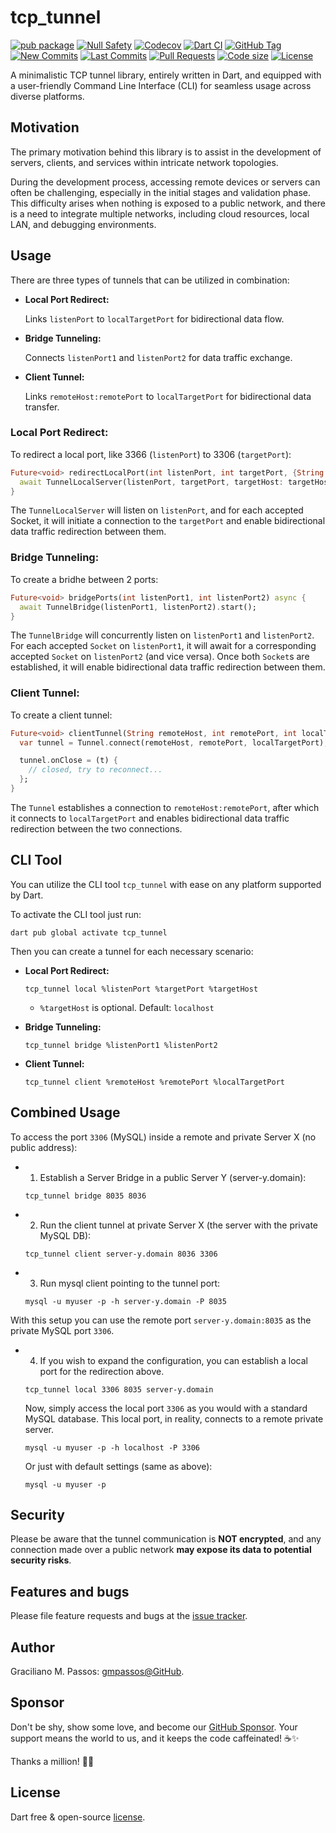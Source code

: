 # tcp_tunnel

[![pub package](https://img.shields.io/pub/v/tcp_tunnel.svg?logo=dart&logoColor=00b9fc)](https://pub.dartlang.org/packages/tcp_tunnel)
[![Null Safety](https://img.shields.io/badge/null-safety-brightgreen)](https://dart.dev/null-safety)
[![Codecov](https://img.shields.io/codecov/c/github/gmpassos/tcp_tunnel)](https://app.codecov.io/gh/gmpassos/tcp_tunnel)
[![Dart CI](https://github.com/gmpassos/tcp_tunnel/actions/workflows/dart.yml/badge.svg?branch=master)](https://github.com/gmpassos/tcp_tunnel/actions/workflows/dart.yml)
[![GitHub Tag](https://img.shields.io/github/v/tag/gmpassos/tcp_tunnel?logo=git&logoColor=white)](https://github.com/gmpassos/tcp_tunnel/releases)
[![New Commits](https://img.shields.io/github/commits-since/gmpassos/tcp_tunnel/latest?logo=git&logoColor=white)](https://github.com/gmpassos/tcp_tunnel/network)
[![Last Commits](https://img.shields.io/github/last-commit/gmpassos/tcp_tunnel?logo=git&logoColor=white)](https://github.com/gmpassos/tcp_tunnel/commits/master)
[![Pull Requests](https://img.shields.io/github/issues-pr/gmpassos/tcp_tunnel?logo=github&logoColor=white)](https://github.com/gmpassos/tcp_tunnel/pulls)
[![Code size](https://img.shields.io/github/languages/code-size/gmpassos/tcp_tunnel?logo=github&logoColor=white)](https://github.com/gmpassos/tcp_tunnel)
[![License](https://img.shields.io/github/license/gmpassos/tcp_tunnel?logo=open-source-initiative&logoColor=green)](https://github.com/gmpassos/tcp_tunnel/blob/master/LICENSE)

A minimalistic TCP tunnel library, entirely written in Dart,
and equipped with a user-friendly Command Line Interface (CLI)
for seamless usage across diverse platforms.

## Motivation

The primary motivation behind this library is to assist in the development of
servers, clients, and services within intricate network topologies.

During the development process, accessing remote devices or servers can often
be challenging, especially in the initial stages and validation phase.
This difficulty arises when nothing is exposed to a public network,
and there is a need to integrate multiple networks, including cloud resources,
local LAN, and debugging environments.

## Usage

There are three types of tunnels that can be utilized in combination:

- **Local Port Redirect:**

  Links `listenPort` to `localTargetPort` for bidirectional data flow.


- **Bridge Tunneling:**

  Connects `listenPort1` and `listenPort2` for data traffic exchange.


- **Client Tunnel:**

  Links `remoteHost:remotePort` to `localTargetPort` for bidirectional data transfer.


### Local Port Redirect:

To redirect a local port, like 3366 (`listenPort`) to 3306 (`targetPort`):

```dart
Future<void> redirectLocalPort(int listenPort, int targetPort, {String targetHost = 'localhost'}) async {
  await TunnelLocalServer(listenPort, targetPort, targetHost: targetHost).start();
}
```
The `TunnelLocalServer` will listen on `listenPort`, and for each accepted Socket,
it will initiate a connection to the `targetPort` and 
enable bidirectional data traffic redirection between them.

### Bridge Tunneling:

To create a bridhe between 2 ports:

```dart
Future<void> bridgePorts(int listenPort1, int listenPort2) async {
  await TunnelBridge(listenPort1, listenPort2).start();
}
```

The `TunnelBridge` will concurrently listen on `listenPort1` and `listenPort2`.
For each accepted `Socket` on `listenPort1`, it will await for a corresponding
accepted `Socket` on `listenPort2` (and vice versa). Once both `Socket`s are established,
it will enable bidirectional data traffic redirection between them.

### Client Tunnel:

To create a client tunnel:

```dart
Future<void> clientTunnel(String remoteHost, int remotePort, int localTargetPort) async {
  var tunnel = Tunnel.connect(remoteHost, remotePort, localTargetPort);

  tunnel.onClose = (t) {
    // closed, try to reconnect...
  };
}
```

The `Tunnel` establishes a connection to `remoteHost:remotePort`,
after which it connects to `localTargetPort` and enables bidirectional
data traffic redirection between the two connections.

## CLI Tool

You can utilize the CLI tool `tcp_tunnel` with ease on any platform supported by Dart.

To activate the CLI tool just run:

```shell
dart pub global activate tcp_tunnel
```

Then you can create a tunnel for each necessary scenario:  

- **Local Port Redirect:**

    ```shell
    tcp_tunnel local %listenPort %targetPort %targetHost
    ```
    - `%targetHost` is optional. Default: `localhost`


- **Bridge Tunneling:**

    ```shell
    tcp_tunnel bridge %listenPort1 %listenPort2
    ```

- **Client Tunnel:**

    ```shell
    tcp_tunnel client %remoteHost %remotePort %localTargetPort
    ```

## Combined Usage
 
To access the port `3306` (MySQL) inside a remote and private Server X (no public address):

- 1) Establish a Server Bridge in a public Server Y (server-y.domain):

    ```shell
    tcp_tunnel bridge 8035 8036
    ```

- 2) Run the client tunnel at private Server X (the server with the private MySQL DB):

  ```shell
  tcp_tunnel client server-y.domain 8036 3306
  ```

- 3) Run mysql client pointing to the tunnel port:

  ```shell
  mysql -u myuser -p -h server-y.domain -P 8035
  ```

With this setup you can use the remote port `server-y.domain:8035` as the
private MySQL port `3306`.


- 4) If you wish to expand the configuration, you can establish a local port for the redirection above.

  ```shell
  tcp_tunnel local 3306 8035 server-y.domain
  ```
  Now, simply access the local port `3306` as you would with a standard MySQL database. This local port, in reality, connects to a remote private server.
  ```shell
  mysql -u myuser -p -h localhost -P 3306
  ```
  Or just with default settings (same as above):
  ```shell
  mysql -u myuser -p
  ```

## Security

Please be aware that the tunnel communication is **NOT encrypted**,
and any connection made over a public network **may expose its data to potential security risks**.

## Features and bugs

Please file feature requests and bugs at the [issue tracker][tracker].

[tracker]: https://github.com/gmpassos/tcp_tunnel/issues

## Author

Graciliano M. Passos: [gmpassos@GitHub][github].

[github]: https://github.com/gmpassos

## Sponsor

Don't be shy, show some love, and become our [GitHub Sponsor][github_sponsors].
Your support means the world to us, and it keeps the code caffeinated! ☕✨

Thanks a million! 🚀😄

[github_sponsors]: https://github.com/sponsors/gmpassos

## License

Dart free & open-source [license](https://github.com/dart-lang/stagehand/blob/master/LICENSE).
